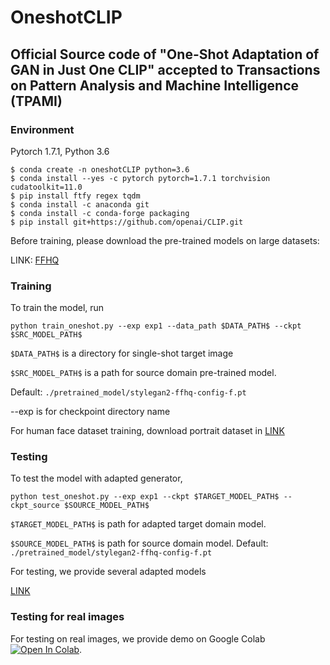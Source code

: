 # OneshotCLIP
## Official Source code of "One-Shot Adaptation of GAN in Just One CLIP" accepted to Transactions on Pattern Analysis and Machine Intelligence (TPAMI)

### Environment
Pytorch 1.7.1, Python 3.6

```
$ conda create -n oneshotCLIP python=3.6
$ conda install --yes -c pytorch pytorch=1.7.1 torchvision cudatoolkit=11.0
$ pip install ftfy regex tqdm
$ conda install -c anaconda git
$ conda install -c conda-forge packaging
$ pip install git+https://github.com/openai/CLIP.git
```

Before training, please download the pre-trained models on large datasets:

LINK: [FFHQ](https://drive.google.com/file/d/1nS5fqO5XLwB4-VjR0Ma059dgrKB9eyjb/view?usp=sharing)

### Training 
To train the model, run

```
python train_oneshot.py --exp exp1 --data_path $DATA_PATH$ --ckpt $SRC_MODEL_PATH$
```
```$DATA_PATH$``` is a directory for single-shot target image

```$SRC_MODEL_PATH$``` is a path for source domain pre-trained model. 

Default: ```./pretrained_model/stylegan2-ffhq-config-f.pt```

--exp is for checkpoint directory name

For human face dataset training, download portrait dataset in [LINK](https://github.com/mahmoudnafifi/HistoGAN)

### Testing
To test the model with adapted generator,
```
python test_oneshot.py --exp exp1 --ckpt $TARGET_MODEL_PATH$ --ckpt_source $SOURCE_MODEL_PATH$
```

```$TARGET_MODEL_PATH$``` is path for adapted target domain model.

```$SOURCE_MODEL_PATH$``` is path for source domain model. Default: ```./pretrained_model/stylegan2-ffhq-config-f.pt```

For testing, we provide several adapted models

[LINK](https://drive.google.com/drive/folders/1svLJjuuK-yCCJ7Xq9l4Dy4gSuzplK_7i?usp=sharing)


### Testing for real images
For testing on real images, we provide demo on Google Colab [![Open In Colab](https://colab.research.google.com/assets/colab-badge.svg)](https://colab.research.google.com/drive/1Qqp3gRYArnY4pY6Am_aI9l_EOwXgxf9j?usp=sharing).
